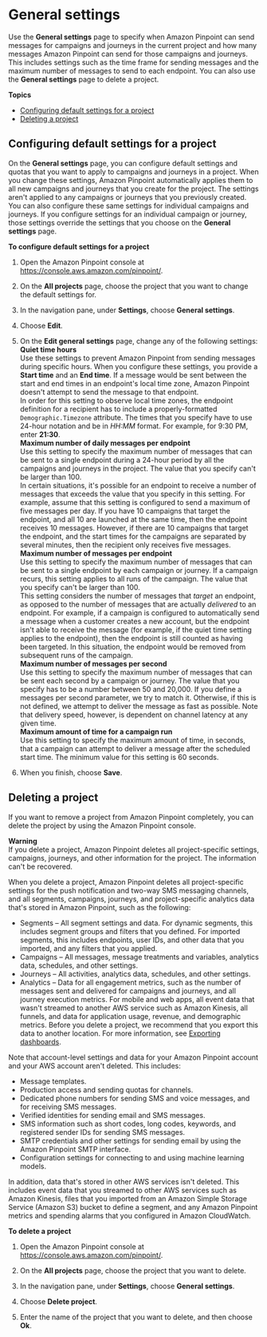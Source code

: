 # General settings<a name="settings-general"></a>

Use the **General settings** page to specify when Amazon Pinpoint can send messages for campaigns and journeys in the current project and how many messages Amazon Pinpoint can send for those campaigns and journeys\. This includes settings such as the time frame for sending messages and the maximum number of messages to send to each endpoint\. You can also use the **General settings** page to delete a project\.

**Topics**
+ [Configuring default settings for a project](#settings-general-campaigns)
+ [Deleting a project](#settings-general-delete-project)

## Configuring default settings for a project<a name="settings-general-campaigns"></a>

On the **General settings** page, you can configure default settings and quotas that you want to apply to campaigns and journeys in a project\. When you change these settings, Amazon Pinpoint automatically applies them to all new campaigns and journeys that you create for the project\. The settings aren't applied to any campaigns or journeys that you previously created\. You can also configure these same settings for individual campaigns and journeys\. If you configure settings for an individual campaign or journey, those settings override the settings that you choose on the **General settings** page\.

**To configure default settings for a project**

1. Open the Amazon Pinpoint console at [https://console\.aws\.amazon\.com/pinpoint/](https://console.aws.amazon.com/pinpoint/)\.

1. On the **All projects** page, choose the project that you want to change the default settings for\.

1. In the navigation pane, under **Settings**, choose **General settings**\.

1. Choose **Edit**\.

1. On the **Edit general settings** page, change any of the following settings:  
**Quiet time hours**  
Use these settings to prevent Amazon Pinpoint from sending messages during specific hours\. When you configure these settings, you provide a **Start time** and an **End time**\. If a message would be sent between the start and end times in an endpoint's local time zone, Amazon Pinpoint doesn't attempt to send the message to that endpoint\.  
In order for this setting to observe local time zones, the endpoint definition for a recipient has to include a properly\-formatted `Demographic.Timezone` attribute\.
The times that you specify have to use 24\-hour notation and be in *HH:MM* format\. For example, for 9:30 PM, enter **21:30**\.  
**Maximum number of daily messages per endpoint**  
Use this setting to specify the maximum number of messages that can be sent to a single endpoint during a 24\-hour period by all the campaigns and journeys in the project\. The value that you specify can't be larger than 100\.  
In certain situations, it's possible for an endpoint to receive a number of messages that exceeds the value that you specify in this setting\. For example, assume that this setting is configured to send a maximum of five messages per day\. If you have 10 campaigns that target the endpoint, and all 10 are launched at the same time, then the endpoint receives 10 messages\. However, if there are 10 campaigns that target the endpoint, and the start times for the campaigns are separated by several minutes, then the recipient only receives five messages\.  
**Maximum number of messages per endpoint**  
Use this setting to specify the maximum number of messages that can be sent to a single endpoint by each campaign or journey\. If a campaign recurs, this setting applies to all runs of the campaign\. The value that you specify can't be larger than 100\.  
This setting considers the number of messages that *target* an endpoint, as opposed to the number of messages that are actually *delivered* to an endpoint\. For example, if a campaign is configured to automatically send a message when a customer creates a new account, but the endpoint isn't able to receive the message \(for example, if the quiet time setting applies to the endpoint\), then the endpoint is still counted as having been targeted\. In this situation, the endpoint would be removed from subsequent runs of the campaign\.  
**Maximum number of messages per second**  
Use this setting to specify the maximum number of messages that can be sent each second by a campaign or journey\. The value that you specify has to be a number between 50 and 20,000\. If you define a messages per second parameter, we try to match it\. Otherwise, if this is not defined, we attempt to deliver the message as fast as possible\. Note that delivery speed, however, is dependent on channel latency at any given time\.  
**Maximum amount of time for a campaign run**  
Use this setting to specify the maximum amount of time, in seconds, that a campaign can attempt to deliver a message after the scheduled start time\. The minimum value for this setting is 60 seconds\.

1. When you finish, choose **Save**\.

## Deleting a project<a name="settings-general-delete-project"></a>

If you want to remove a project from Amazon Pinpoint completely, you can delete the project by using the Amazon Pinpoint console\.

**Warning**  
If you delete a project, Amazon Pinpoint deletes all project\-specific settings, campaigns, journeys, and other information for the project\. The information can't be recovered\.

When you delete a project, Amazon Pinpoint deletes all project\-specific settings for the push notification and two\-way SMS messaging channels, and all segments, campaigns, journeys, and project\-specific analytics data that's stored in Amazon Pinpoint, such as the following:
+ Segments – All segment settings and data\. For dynamic segments, this includes segment groups and filters that you defined\. For imported segments, this includes endpoints, user IDs, and other data that you imported, and any filters that you applied\.
+ Campaigns – All messages, message treatments and variables, analytics data, schedules, and other settings\.
+ Journeys – All activities, analytics data, schedules, and other settings\.
+ Analytics – Data for all engagement metrics, such as the number of messages sent and delivered for campaigns and journeys, and all journey execution metrics\. For mobile and web apps, all event data that wasn't streamed to another AWS service such as Amazon Kinesis, all funnels, and data for application usage, revenue, and demographic metrics\. Before you delete a project, we recommend that you export this data to another location\. For more information, see [Exporting dashboards](analytics-charts.md#analytics-exporting)\.

Note that account\-level settings and data for your Amazon Pinpoint account and your AWS account aren't deleted\. This includes:
+ Message templates\.
+ Production access and sending quotas for channels\.
+ Dedicated phone numbers for sending SMS and voice messages, and for receiving SMS messages\.
+ Verified identities for sending email and SMS messages\.
+ SMS information such as short codes, long codes, keywords, and registered sender IDs for sending SMS messages\.
+ SMTP credentials and other settings for sending email by using the Amazon Pinpoint SMTP interface\.
+ Configuration settings for connecting to and using machine learning models\.

In addition, data that's stored in other AWS services isn't deleted\. This includes event data that you streamed to other AWS services such as Amazon Kinesis, files that you imported from an Amazon Simple Storage Service \(Amazon S3\) bucket to define a segment, and any Amazon Pinpoint metrics and spending alarms that you configured in Amazon CloudWatch\.

**To delete a project**

1. Open the Amazon Pinpoint console at [https://console\.aws\.amazon\.com/pinpoint/](https://console.aws.amazon.com/pinpoint/)\.

1. On the **All projects** page, choose the project that you want to delete\.

1. In the navigation pane, under **Settings**, choose **General settings**\.

1. Choose **Delete project**\.

1. Enter the name of the project that you want to delete, and then choose **Ok**\.